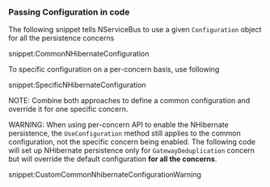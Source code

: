 

### Passing Configuration in code

The following snippet tells NServiceBus to use a given `Configuration` object for all the persistence concerns

snippet:CommonNHibernateConfiguration

To specific configuration on a per-concern basis, use following

snippet:SpecificNHibernateConfiguration

NOTE: Combine both approaches to define a common configuration and override it for one specific concern.

WARNING: When using per-concern API to enable the NHibernate persistence, the `UseConfiguration` method still applies to the common configuration, not the specific concern being enabled. The following code will set up NHibernate persistence only for `GatewayDeduplication` concern but will override the default configuration **for all the concerns**.

snippet:CustomCommonNhibernateConfigurationWarning
